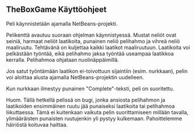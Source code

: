 ## TheBoxGame Käyttöohjeet 

Peli käynnistetään ajamalla NetBeans-projekti.

Pelikenttä avautuu suoraan ohjelman käynnistyessä. Mustat neliöt ovat seiniä, harmaat neliöt laatikoita, punainen neliö pelihahmo ja vihreä neliö maaliruutu. Tehtävänä on kuljettaa kaikki laatikot maaliruutuun. Laatikoita voi pelkästään työntää, eikä pelihahmo jaksa työntää useampaa laatikkoa kerralla. Pelihahmoa ohjataan nuolinäppäimillä.

Jos satut työntämään laatikon ei-toivottuun sijaintiin (esim. nurkkaan), pelin voi aloittaa alusta ajamalla NetBeans-projektin uudelleen. 

Kun nurkkaan ilmestyy punainen "Complete"-teksti, peli on suoritettu.

Huom. Tällä hetkellä pelissä on bugi, jonka ansiosta pelihahmon ja laatikoiden ensimmäinen ruutu jää punaiseksi laatikoita tai pelihahmoa liikuttaessa. Tämä ei kuitenkaan vaikuta pelin suorittamiseen millään tavalla, ylimääräisten punaisten ruutujenkin yli pystyy kulkemaan. Pahoittelemme häiriöstä koituvaa haittaa.
